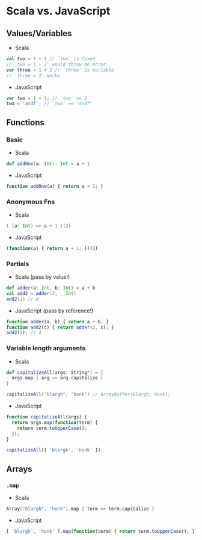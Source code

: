 # Scala vs. JavaScript

## Values/Variables

- Scala
```scala
val two = 1 + 1 // `two` is fixed
// `two = 1 + 2` would throw an error
var three = 1 + 2 // `three` is variable
// `three = 3` works
```

- JavaScript
```javascript
var two = 1 + 1; // `two` == 2
two = 'asdf'; // `two` == "asdf"
```

## Functions

### Basic

- Scala
```scala
def addOne(a: Int): Int = a + 1
```

- JavaScript
```javascript
function addOne(a) { return a + 1; }
```

### Anonymous Fns

- Scala
```scala
( (a: Int) => a + 1 )(2)
```

- JavaScript
```javascript
(function(a) { return a + 1; })(2)
```

### Partials

- Scala (pass by value!)
```scala
def adder(a: Int, b: Int) = a + b
val add2 = adder(2, _:Int)
add2(2) // 4
```

- JavaScript (pass by reference!)
```javascript
function adder(a, b) { return a + b; }
function add2(c) { return adder(2, c); }
add2(2); // 4
```

### Variable length arguments

- Scala
```scala
def capitalizeAll(args: String*) = {
  args.map { arg => arg.capitalize }
}

capitalizeAll("blargh", "honk") // ArrayBuffer(Blargh, Honk);
```

- JavaScript
```javascript
function capitalizeAll(args) {
  return args.map(function(term) {
    return term.toUpperCase();
  });
}

capitalizeAll([ 'blargh', 'honk' ]);
```

## Arrays

### `.map`

- Scala
```scala
Array("blargh", "honk").map { term => term.capitalize }
```

- JavaScript
```javascript
[ 'blargh', 'honk' ].map(function(term) { return term.toUpperCase(); });
```
